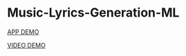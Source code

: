 # Music-Lyrics-Generation-ML


[APP DEMO](https://mlg-site-f5majv2dtb6phy2wcuklzc.streamlit.app/)


[VIDEO DEMO](https://drive.google.com/file/d/1sAOpR7ynFhyR8r7W5uPkPSJ8J_7xvmZy/view?usp=sharing)
